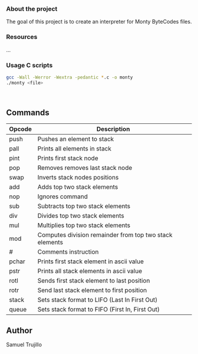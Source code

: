 ### About the project
The goal of this project is to create an interpreter for Monty ByteCodes files.

### Resources
...

### Usage C scripts
```sh
gcc -Wall -Werror -Wextra -pedantic *.c -o monty
./monty <file>
```

</br>

## Commands

| Opcode | Description |
|---------------- | -----------|
|push   | Pushes an element to stack |
|pall   | Prints all elements in stack |
|pint   | Prints first stack node|
|pop    | Removes removes last stack node |
|swap   | Inverts stack nodes positions |
|add    | Adds top two stack elements|
|nop    | Ignores command |
|sub    | Subtracts top two stack elements |
|div    | Divides top two stack elements |
|mul | Multiplies top two stack elements|
|mod    | Computes division remainder from top two stack elements|
|#      | Comments instruction|
|pchar  | Prints first stack element in ascii value |
|pstr   | Prints all stack elements in ascii value |
|rotl   | Sends first stack element to last position |
|rotr   | Send last stack element to first position |
|stack  | Sets stack format to LIFO (Last In First Out) |
|queue  | Sets stack format to FIFO (First In, First Out) |

## Author
Samuel Trujillo